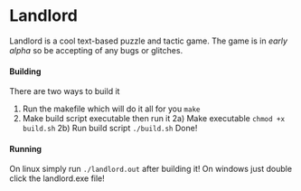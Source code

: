 # Landlord
Landlord is a cool text-based puzzle and tactic game. The game is in *early alpha* so be accepting of any bugs or glitches.
#### Building
There are two ways to build it
1) Run the makefile which will do it all for you
  `make`
2) Make build script executable then run it
2a) Make executable `chmod +x build.sh`
2b) Run build script `./build.sh`
Done!
#### Running
On linux simply run `./landlord.out` after building it!
On windows just double click the landlord.exe file!
